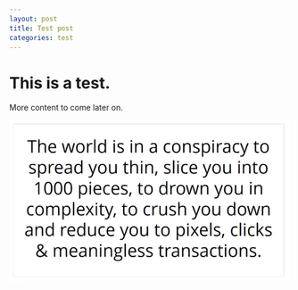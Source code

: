```yaml
---
layout: post
title: Test post
categories: test
---
```

# This is a test.

More content to come later on.

![](/img/uploads/perry-capture-1.png)
